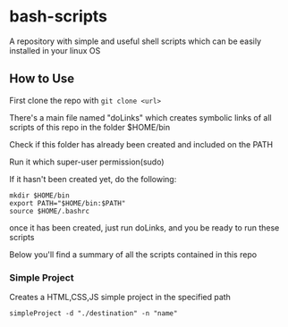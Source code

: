 # bash-scripts

A repository with simple and useful shell scripts which can be easily installed in your linux OS

## How to Use

First clone the repo with ```git clone <url>```

There's a main file named "doLinks" which creates symbolic links of all scripts of this repo in the folder $HOME/bin

Check if this folder has already been created and included on the PATH

Run it which super-user permission(sudo)

If it hasn't been created yet, do the following:

```
mkdir $HOME/bin
export PATH="$HOME/bin:$PATH"
source $HOME/.bashrc
```
once it has been created, just run doLinks, and you be ready to run these scripts

Below you'll find a summary of all the scripts contained in this repo

### Simple Project

Creates a HTML,CSS,JS simple project in the specified path

```
simpleProject -d "./destination" -n "name"
```
